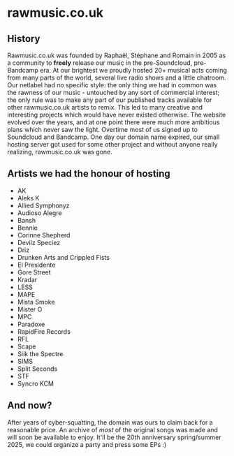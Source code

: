 # rawmusic.co.uk

## History

Rawmusic.co.uk was founded by Raphaël, Stéphane and Romain in 2005 as a community to **freely** release our music in the pre-Soundcloud, pre-Bandcamp era. At our brightest we proudly hosted 20+ musical acts coming from many parts of the world, several live radio shows and a little chatroom. Our netlabel had no specific style: the only thing we had in common was the rawness of our music - untouched by any sort of commercial interest; the only rule was to make any part of our published tracks available for other rawmusic.co.uk artists to remix. This led to many creative and interesting projects which would have never existed otherwise. The website evolved over the years, and at one point there were much more ambitious plans which never saw the light. Overtime most of us signed up to Soundcloud and Bandcamp. One day our domain name expired, our small hosting server got used for some other project and without anyone really realizing, rawmusic.co.uk was gone.

## Artists we had the honour of hosting

* AK
* Aleks K
* Allied Symphonyz
* Audioso Alegre
* Bansh
* Bennie
* Corinne Shepherd
* Devilz Speciez
* Driz
* Drunken Arts and Crippled Fists
* El Presidente
* Gore Street
* Kradar
* LESS
* MAPE
* Mista Smoke
* Mister O
* MPC
* Paradoxe
* RapidFire Records
* RFL
* Scape
* Siik the Spectre
* SIMS
* Split Seconds
* STF
* Syncro KCM

## And now?

After years of cyber-squatting, the domain was ours to claim back for a reasonable price. An archive of *most* of the original songs was made and will soon be available to enjoy. It'll be the 20th anniversary spring/summer 2025, we could organize a party and press some EPs :)
